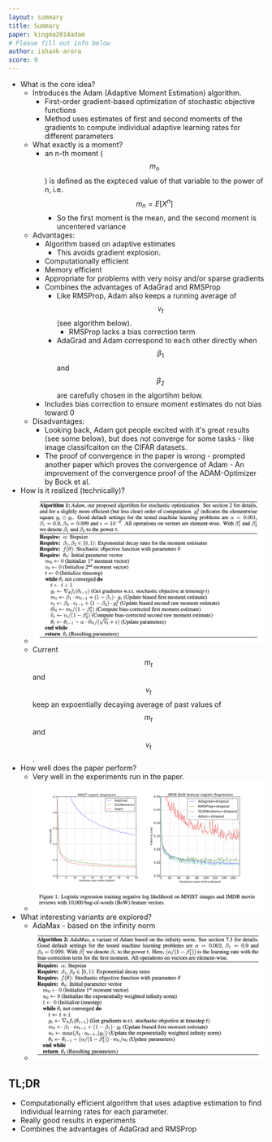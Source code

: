 ```yaml
---
layout: summary
title: Summary
paper: kingma2014adam
# Please fill out info below
author: ishank-arora
score: 9
---
```


* What is the core idea?
  * Introduces the Adam (Adaptive Moment Estimation) algorithm.
    * First-order gradient-based optimization of stochastic objective functions
    * Method uses estimates of first and second moments of the gradients to compute individual adaptive learning rates for different parameters
  * What exactly is a moment?
    * an n-th moment ($$m_n$$) is defined as the expteced value of that variable to the power of n, i.e. $$m_n = E[X^n]$$
      * So the first moment is the mean, and the second moment is uncentered variance
  * Advantages:
    * Algorithm based on adaptive estimates
      * This avoids gradient explosion. 
    * Computationally efficient
    * Memory efficient
    * Appropriate for problems with very noisy and/or sparse gradients
    * Combines the advantages of AdaGrad and RMSProp
      * Like RMSProp, Adam also keeps a running average of $$v_t$$ (see algorithm below).
        * RMSProp lacks a bias correction term
      * AdaGrad and Adam correspond to each other directly when $$\beta_1$$ and $$\beta_2$$ are carefully chosen in the algortihm below.
    * Includes bias correction to ensure moment estimates do not bias toward 0
  * Disadvantages:
    * Looking back, Adam got people excited with it's great results (see some below), but does not converge for some tasks - like image classifcaiton on the CIFAR datasets.
    * The proof of convergence in the paper is wrong - prompted another paper which proves the convergence of Adam - An improvement of the convergence proof of the ADAM-Optimizer by Bock et al.
* How is it realized (technically)?
  * <img src="kingma2014adam_2_1.png" alt="kingma2014adam_2_1" style="zoom: 50%;" />
  * Current $$m_t$$ and $$v_t$$ keep an expoentially decaying average of past values of $$m_t$$ and $$v_t$$. 
* How well does the paper perform?
  * Very well in the experiments run in the paper.
  * <img src="kingma2014adam_2_2.png" alt="kingma2014adam_2_2" style="zoom: 67%;" />
* What interesting variants are explored?
  * AdaMax - based on the infinity norm
  * <img src="kingma2014adam_2_3.png" alt="kingma2014adam_2_3" style="zoom:50%;" />

## TL;DR
* Computationally efficient algorithm that uses adaptive estimation to find individual learning rates for each parameter.
* Really good results in experiments
* Combines the advantages of AdaGrad and RMSProp

